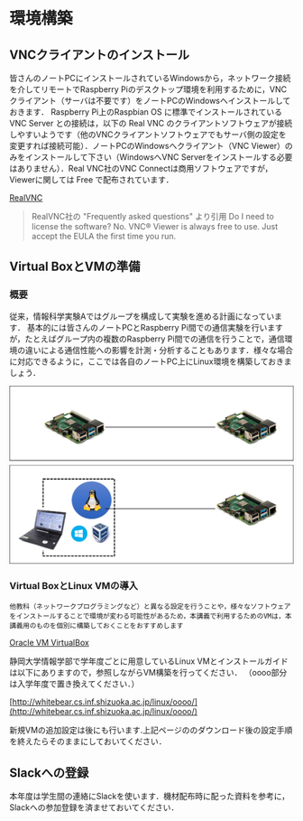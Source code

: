 # 環境構築

## VNCクライアントのインストール
皆さんのノートPCにインストールされているWindowsから，ネットワーク接続を介してリモートでRaspberry Piのデスクトップ環境を利用するために，VNCクライアント（サーバは不要です）をノートPCのWindowsへインストールしておきます．
Raspberry Pi上のRaspbian OS に標準でインストールされている VNC Server との接続は，以下の Real VNC のクライアントソフトウェアが接続しやすいようです（他のVNCクライアントソフトウェアでもサーバ側の設定を変更すれば接続可能）．ノートPCのWindowsへクライアント（VNC Viewer）のみをインストールして下さい（WindowsへVNC Serverをインストールする必要はありません）．Real VNC社のVNC Connectは商用ソフトウェアですが，Viewerに関しては Free で配布されています．

[RealVNC](https://www.realvnc.com/en/connect/download/viewer/windows/)

> RealVNC社の "Frequently asked questions" より引用
> Do I need to license the software?
> No. VNC® Viewer is always free to use. Just accept the EULA the first time you run.

## Virtual BoxとVMの準備

### 概要
従来，情報科学実験Aではグループを構成して実験を進める計画になっています．
基本的には皆さんのノートPCとRaspberry Pi間での通信実験を行いますが，たとえばグループ内の複数のRaspberry Pi間での通信を行うことで，通信環境の違いによる通信性能への影響を計測・分析することもあります．様々な場合に対応できるように，ここでは各自のノートPC上にLinux環境を構築しておきましょう．

![vm-raspi.jpeg](../../images/preparation/vm-raspi.jpeg)

### Virtual BoxとLinux VMの導入

```{important}
他教科（ネットワークプログラミングなど）と異なる設定を行うことや，様々なソフトウェアをインストールすることで環境が変わる可能性があるため，本講義で利用するためのVMは，本講義用のものを個別に構築しておくことをおすすめします
```

[Oracle VM VirtualBox](https://www.virtualbox.org/wiki/Downloads)

静岡大学情報学部で学年度ごとに用意しているLinux VMとインストールガイドは以下にありますので，参照しながらVM構築を行ってください． 
（oooo部分は入学年度で置き換えてください．）

[http://whitebear.cs.inf.shizuoka.ac.jp/linux/oooo/](http://whitebear.cs.inf.shizuoka.ac.jp/linux/oooo/)

新規VMの追加設定は後にも行います.上記ページののダウンロード後の設定手順を終えたらそのままにしておいてください．

## Slackへの登録
本年度は学生間の連絡にSlackを使います．機材配布時に配った資料を参考に，Slackへの参加登録を済ませておいてください．
